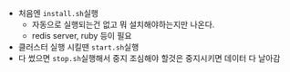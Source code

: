  - 처음엔 `install.sh`실행
   - 자동으로 실행되는건 없고 뭐 설치해야하는지만 나온다.
   - redis server, ruby 등이 필요
 - 클러스터 실행 시킬땐 `start.sh`실행
 - 다 썼으면 `stop.sh`실행해서 중지 조심해야 할것은 중지시키면 데이터 다 날아감



